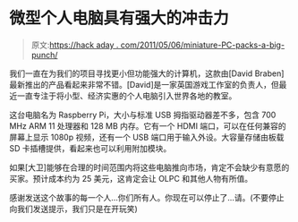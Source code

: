 # 微型个人电脑具有强大的冲击力

> 原文:[https://hack aday . com/2011/05/06/miniature-PC-packs-a-big-punch/](https://hackaday.com/2011/05/06/miniature-pc-packs-a-big-punch/)

我们一直在为我们的项目寻找更小但功能强大的计算机，这款由[David Braben]最新推出的产品看起来非常不错。[David]是一家英国游戏工作室的负责人，但最近一直专注于将小型、经济实惠的个人电脑引入世界各地的教室。

这台电脑名为 Raspberry Pi，大小与标准 USB 拇指驱动器差不多，包含 700 MHz ARM 11 处理器和 128 MB 内存。它有一个 HDMI 端口，可以在任何兼容的屏幕上显示 1080p 视频，还有一个 USB 端口用于输入外设。大容量存储由板载 SD 卡插槽提供，看起来也可以利用附加模块。

如果[大卫]能够在合理的时间范围内将这些电脑推向市场，肯定不会缺少有意愿的买家。预计成本约为 25 美元，这肯定会让 OLPC 和其他人物有所值。

感谢发送这个故事的每一个人…你们所有人。你现在可以停止了…请。(不要停止向我们发送提示，我们只是在开玩笑)